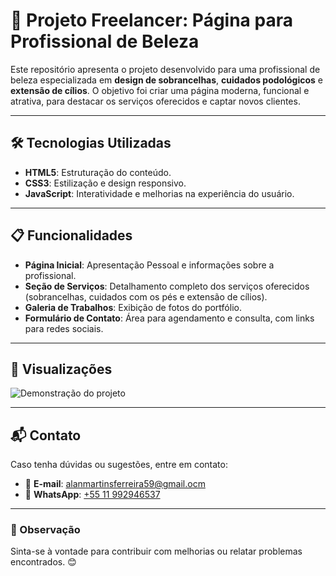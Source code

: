  
# 💄 Projeto Freelancer: Página para Profissional de Beleza  

Este repositório apresenta o projeto desenvolvido para uma profissional de beleza especializada em **design de sobrancelhas**, **cuidados podológicos** e **extensão de cílios**. O objetivo foi criar uma página moderna, funcional e atrativa, para destacar os serviços oferecidos e captar novos clientes.  

---

## 🛠️ Tecnologias Utilizadas  

- **HTML5**: Estruturação do conteúdo.  
- **CSS3**: Estilização e design responsivo.  
- **JavaScript**: Interatividade e melhorias na experiência do usuário.  

---

## 📋 Funcionalidades  

- **Página Inicial**: Apresentação Pessoal e informações sobre a profissional.  
- **Seção de Serviços**: Detalhamento completo dos serviços oferecidos (sobrancelhas, cuidados com os pés e extensão de cílios).  
- **Galeria de Trabalhos**: Exibição de fotos do portfólio.  
- **Formulário de Contato**: Área para agendamento e consulta, com links para redes sociais.  

---

## 🌟 Visualizações  

![Demonstração do projeto](./images/preview/preview.gif)  

---

## 📬 Contato  

Caso tenha dúvidas ou sugestões, entre em contato:  
- 📧 **E-mail**: [alanmartinsferreira59@gmail.ocm](alanmartinsferreira59@gmail.com)  
- 📱 **WhatsApp**: [+55 11 992946537](https://wa.me/5511992946537)  

---

### 📝 Observação  

Sinta-se à vontade para contribuir com melhorias ou relatar problemas encontrados. 😊
